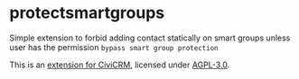 # protectsmartgroups

Simple extension to forbid adding contact statically on smart groups unless user has the permission `bypass smart group protection`

This is an [extension for CiviCRM](https://docs.civicrm.org/sysadmin/en/latest/customize/extensions/), licensed under [AGPL-3.0](LICENSE.txt).

